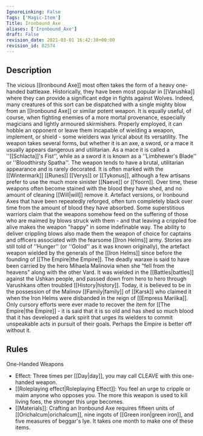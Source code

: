 ```yaml
---
IgnoreLinking: False
Tags: ['Magic-Item']
Title: Ironbound Axe
aliases: ['Ironbound_Axe']
draft: False
revision_date: 2021-03-01 16:42:38+00:00
revision_id: 82574
---
```


## Description
The vicious [[Ironbound Axe]] most often takes the form of a heavy one-handed battleaxe. Historically, they have been most popular in [[Varushka]] where they can provide a significant edge in fights against Wolves. Indeed, many creatures of this sort can be dispatched with a single mighty blow from an [[Ironbound Axe]] or similar potent weapon. It is equally useful, of course, when fighting enemies of a more mortal provenance, especially magicians and lightly armoured skirmishers. Properly employed, it can hobble an opponent or leave them incapable of wielding a weapon, implement, or shield - some wielders wax lyrical about its versatility. 
The weapon takes several forms, but whether it is an axe, a sword, or a mace it usually appears dangerous and utilitarian. As a mace it is called a ''[[Schlacta]]'s Fist'', while as a sword it is known as a ''Limbhewer's Blade'' or ''Bloodthirsty Spatha''. The weapon tends to have a brutal, utilitarian appearance and is rarely decorated. It is often marked with the [[Wintermark]] [[Runes]] [[Verys]] or [[Tykonus]], although a few artisans prefer to use the much more sinister [[Naeve]] or [[Yoorn]]. Over time, these weapons often become stained with the blood they have shed, and no amount of cleaning [[Will|will]] remove it. Artefact versions, or Ironbound Axes that have been repeatedly reforged, often turn completely black over time from the amount of blood they have absorbed. Some superstitious warriors claim that the weapons somehow feed on the suffering of those who are maimed by blows struck with them - and that leaving a crippled foe alive makes the weapon "happy" in some indefinable way.
The ability to deliver crippling blows also made them the weapon of choice for captains and officers associated with the fearsome [[Iron Helms]] army. Stories are still told of ''Hunger'' (or ''Golod'' as it was known originally), the artefact weapon wielded by the generals of the [[Iron Helms]] since before the founding of [[The Empire|the Empire]]. The deadly waraxe is said to have been carried by the hero Mihaela Malinovia when she "fell from the heavens" along with the other Vard. It was wielded in the [[Battles|battles]] against the Ushkan people, and passed down from hero to hero through Varushkans often troubled [[History|history]]. Today, it is believed to be in the possession of the Malinov [[Family|family]] of [[Karsk]] who claimed it when the Iron Helms were disbanded in the reign of [[Empress Mariika]]. Only cursory efforts were ever made to recover the item for [[The Empire|the Empire]] - it is said that it is so old and has shed so much blood that it has developed a dark spirit that urges its wielders to commit unspeakable acts in pursuit of their goals. Perhaps the Empire is better off without it.
## Rules
One-Handed Weapons
* Effect: Three times per [[Day|day]], you may call CLEAVE with this one-handed weapon.
* [[Roleplaying effect|Roleplaying Effect]]: You feel an urge to cripple or maim anyone who opposes you. The more this weapon is used to kill living foes, the stronger this urge becomes.
* [[Materials]]: Crafting an Ironbound Axe requires  fifteen units of [[Orichalcum|orichalcum]], nine ingots of [[Green iron|green iron]], and five measures of beggar's lye. It takes one month to make one of these items.